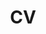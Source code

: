 ---
layout: cv
permalink: /cv/
title: CV
nav: true
nav_order: 2
cv_pdf: cv.pdf
description: CV last updated Feb, 2024. This page contains a full list of publications, posters, and abstracts.
toc:
  sidebar: left
---